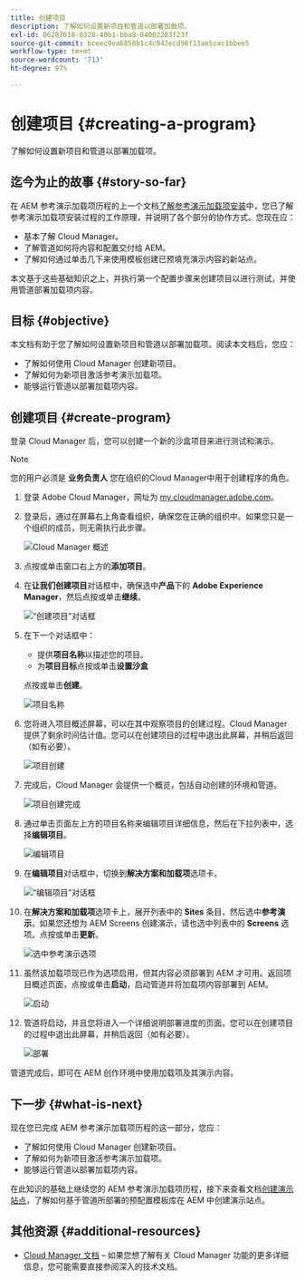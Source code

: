 ```yaml
---
title: 创建项目
description: 了解如何设置新项目和管道以部署加载项。
exl-id: 06287618-0328-40b1-bba8-84002283f23f
source-git-commit: bceec9ea6858b1c4c042ecd96f13ae5cac1bbee5
workflow-type: tm+mt
source-wordcount: '713'
ht-degree: 97%

---
```


# 创建项目 {#creating-a-program}

了解如何设置新项目和管道以部署加载项。

## 迄今为止的故事 {#story-so-far}

在 AEM 参考演示加载项历程的上一个文档[了解参考演示加载项安装](installation.md)中，您已了解参考演示加载项安装过程的工作原理，并说明了各个部分的协作方式。您现在应：

* 基本了解 Cloud Manager。
* 了解管道如何将内容和配置交付给 AEM。
* 了解如何通过单击几下来使用模板创建已预填充演示内容的新站点。

本文基于这些基础知识之上，并执行第一个配置步骤来创建项目以进行测试，并使用管道部署加载项内容。

## 目标 {#objective}

本文档有助于您了解如何设置新项目和管道以部署加载项。阅读本文档后，您应：

* 了解如何使用 Cloud Manager 创建新项目。
* 了解如何为新项目激活参考演示加载项。
* 能够运行管道以部署加载项内容。

## 创建项目 {#create-program}

登录 Cloud Manager 后，您可以创建一个新的沙盒项目来进行测试和演示。

>[!NOTE]
>
>您的用户必须是 **业务负责人** 您在组织的Cloud Manager中用于创建程序的角色。

1. 登录 Adobe Cloud Manager，网址为 [my.cloudmanager.adobe.com](https://my.cloudmanager.adobe.com/)。

1. 登录后，通过在屏幕右上角查看组织，确保您在正确的组织中。如果您只是一个组织的成员，则无需执行此步骤。

   ![Cloud Manager 概述](assets/cloud-manager.png)

1. 点按或单击窗口右上方的&#x200B;**添加项目**。

1. 在&#x200B;**让我们创建项目**&#x200B;对话框中，确保选中&#x200B;**产品**&#x200B;下的 **Adobe Experience Manager**，然后点按或单击&#x200B;**继续**。

   ![“创建项目”对话框](assets/create-program.png)

1. 在下一个对话框中：

   * 提供&#x200B;**项目名称**&#x200B;以描述您的项目。
   * 为&#x200B;**项目目标**&#x200B;点按或单击&#x200B;**设置沙盒**

   点按或单击&#x200B;**创建**。

   ![项目名称](assets/program-name.png)

1. 您将进入项目概述屏幕，可以在其中观察项目的创建过程。Cloud Manager 提供了剩余时间估计值。您可以在创建项目的过程中退出此屏幕，并稍后返回（如有必要）。

   ![项目创建](assets/program-creation.png)

1. 完成后，Cloud Manager 会提供一个概览，包括自动创建的环境和管道。

   ![项目创建完成](assets/creation-complete.png)

1. 通过单击页面左上方的项目名称来编辑项目详细信息，然后在下拉列表中，选择&#x200B;**编辑项目**。

   ![编辑项目](assets/edit-program.png)

1. 在&#x200B;**编辑项目**&#x200B;对话框中，切换到&#x200B;**解决方案和加载项**&#x200B;选项卡。

   ![“编辑项目”对话框](assets/edit-program-dialog.png)

1. 在&#x200B;**解决方案和加载项**&#x200B;选项卡上，展开列表中的 **Sites** 条目，然后选中&#x200B;**参考演示**。如果您还想为 AEM Screens 创建演示，请也选中列表中的 **Screens** 选项。点按或单击&#x200B;**更新**。

   ![选中参考演示选项](assets/edit-program-add-on.png)

1. 虽然该加载项现已作为选项启用，但其内容必须部署到 AEM 才可用。返回项目概述页面，点按或单击&#x200B;**启动**，启动管道并将加载项内容部署到 AEM。

   ![启动](assets/deploy.png)

1. 管道将启动，并且您将进入一个详细说明部署进度的页面。您可以在创建项目的过程中退出此屏幕，并稍后返回（如有必要）。

   ![部署](assets/deployment.png)

管道完成后，即可在 AEM 创作环境中使用加载项及其演示内容。

## 下一步 {#what-is-next}

现在您已完成 AEM 参考演示加载项历程的这一部分，您应：

* 了解如何使用 Cloud Manager 创建新项目。
* 了解如何为新项目激活参考演示加载项。
* 能够运行管道以部署加载项内容。

在此知识的基础上继续您的 AEM 参考演示加载项历程，接下来查看文档[创建演示站点](create-site.md)，了解如何基于管道所部署的预配置模板库在 AEM 中创建演示站点。

## 其他资源 {#additional-resources}

* [Cloud Manager 文档](https://experienceleague.adobe.com/docs/experience-manager-cloud-service/onboarding/onboarding-concepts/cloud-manager-introduction.html) – 如果您想了解有关 Cloud Manager 功能的更多详细信息，您可能需要直接参阅深入的技术文档。
